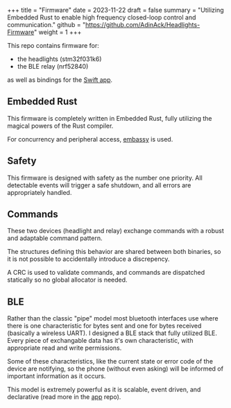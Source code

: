 +++
title = "Firmware"
date = 2023-11-22
draft = false
summary = "Utilizing Embedded Rust to enable high frequency closed-loop control and communication."
github = "https://github.com/AdinAck/Headlights-Firmware"
weight = 1
+++

This repo contains firmware for:
- the headlights (stm32f031k6)
- the BLE relay (nrf52840)

as well as bindings for the [Swift app](/projects/headlights/app).

## Embedded Rust

This firmware is completely written in Embedded Rust, fully utilizing the magical powers of the Rust compiler.

For concurrency and peripheral access, [embassy](https://github.com/embassy-rs/embassy) is used.

## Safety

This firmware is designed with safety as the number one priority. All detectable events will trigger a safe shutdown, and all errors are appropriately handled.

## Commands

These two devices (headlight and relay) exchange commands with a robust and adaptable command pattern.

The structures defining this behavior are shared between both binaries, so it is not possible to accidentally introduce a discrepency.

A CRC is used to validate commands, and commands are dispatched statically so no global allocator is needed.

## BLE

Rather than the classic "pipe" model most bluetooth interfaces use where there is one characteristic for bytes sent and one for bytes received (basically a wireless UART). I designed a BLE stack that fully utilized BLE. Every piece of exchangable data has it's own characteristic, with appropriate read and write permissions.

Some of these characteristics, like the current state or error code of the device are notifying, so the phone (without even asking) will be informed of important information as it occurs.

This model is extremely powerful as it is scalable, event driven, and declarative (read more in the [app](/projects/headlights/app) repo).

